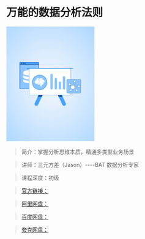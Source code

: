 # 万能的数据分析法则

![img](../../assets/CgqCHl_Nk3KAWo0xAABR01IizQA464.png)

> 简介：掌握分析思维本质，精通多类型业务场景

> 讲师：三元方差（Jason）----BAT 数据分析专家

> 课程深度：初级

> [官方链接：]()

> [阿里网盘：]()

> [百度网盘：]()

> [夸克网盘：]()
